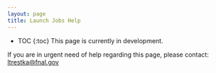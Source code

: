 ```yaml
---
layout: page
title: Launch Jobs Help
---
```

* TOC
{:toc}
This page is currently in development.

If you are in urgent need of help regarding this page, please contact: ltrestka@fnal.gov